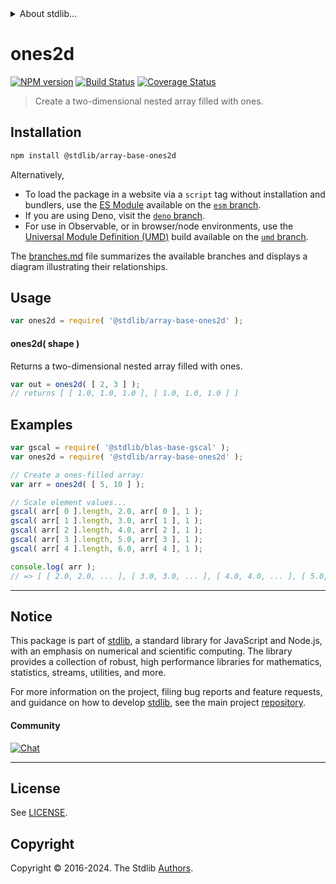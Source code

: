 <!--

@license Apache-2.0

Copyright (c) 2023 The Stdlib Authors.

Licensed under the Apache License, Version 2.0 (the "License");
you may not use this file except in compliance with the License.
You may obtain a copy of the License at

   http://www.apache.org/licenses/LICENSE-2.0

Unless required by applicable law or agreed to in writing, software
distributed under the License is distributed on an "AS IS" BASIS,
WITHOUT WARRANTIES OR CONDITIONS OF ANY KIND, either express or implied.
See the License for the specific language governing permissions and
limitations under the License.

-->


<details>
  <summary>
    About stdlib...
  </summary>
  <p>We believe in a future in which the web is a preferred environment for numerical computation. To help realize this future, we've built stdlib. stdlib is a standard library, with an emphasis on numerical and scientific computation, written in JavaScript (and C) for execution in browsers and in Node.js.</p>
  <p>The library is fully decomposable, being architected in such a way that you can swap out and mix and match APIs and functionality to cater to your exact preferences and use cases.</p>
  <p>When you use stdlib, you can be absolutely certain that you are using the most thorough, rigorous, well-written, studied, documented, tested, measured, and high-quality code out there.</p>
  <p>To join us in bringing numerical computing to the web, get started by checking us out on <a href="https://github.com/stdlib-js/stdlib">GitHub</a>, and please consider <a href="https://opencollective.com/stdlib">financially supporting stdlib</a>. We greatly appreciate your continued support!</p>
</details>

# ones2d

[![NPM version][npm-image]][npm-url] [![Build Status][test-image]][test-url] [![Coverage Status][coverage-image]][coverage-url] <!-- [![dependencies][dependencies-image]][dependencies-url] -->

> Create a two-dimensional nested array filled with ones.

<!-- Section to include introductory text. Make sure to keep an empty line after the intro `section` element and another before the `/section` close. -->

<section class="intro">

</section>

<!-- /.intro -->

<!-- Package usage documentation. -->

<section class="installation">

## Installation

```bash
npm install @stdlib/array-base-ones2d
```

Alternatively,

-   To load the package in a website via a `script` tag without installation and bundlers, use the [ES Module][es-module] available on the [`esm` branch][esm-url].
-   If you are using Deno, visit the [`deno` branch][deno-url].
-   For use in Observable, or in browser/node environments, use the [Universal Module Definition (UMD)][umd] build available on the [`umd` branch][umd-url].

The [branches.md][branches-url] file summarizes the available branches and displays a diagram illustrating their relationships.

</section>

<section class="usage">

## Usage

```javascript
var ones2d = require( '@stdlib/array-base-ones2d' );
```

#### ones2d( shape )

Returns a two-dimensional nested array filled with ones.

```javascript
var out = ones2d( [ 2, 3 ] );
// returns [ [ 1.0, 1.0, 1.0 ], [ 1.0, 1.0, 1.0 ] ]
```

</section>

<!-- /.usage -->

<!-- Package usage notes. Make sure to keep an empty line after the `section` element and another before the `/section` close. -->

<section class="notes">

</section>

<!-- /.notes -->

<!-- Package usage examples. -->

<section class="examples">

## Examples

<!-- eslint no-undef: "error" -->

```javascript
var gscal = require( '@stdlib/blas-base-gscal' );
var ones2d = require( '@stdlib/array-base-ones2d' );

// Create a ones-filled array:
var arr = ones2d( [ 5, 10 ] );

// Scale element values...
gscal( arr[ 0 ].length, 2.0, arr[ 0 ], 1 );
gscal( arr[ 1 ].length, 3.0, arr[ 1 ], 1 );
gscal( arr[ 2 ].length, 4.0, arr[ 2 ], 1 );
gscal( arr[ 3 ].length, 5.0, arr[ 3 ], 1 );
gscal( arr[ 4 ].length, 6.0, arr[ 4 ], 1 );

console.log( arr );
// => [ [ 2.0, 2.0, ... ], [ 3.0, 3.0, ... ], [ 4.0, 4.0, ... ], [ 5.0, 5.0, ... ], [ 6.0, 6.0, ... ] ]
```

</section>

<!-- /.examples -->

<!-- Section to include cited references. If references are included, add a horizontal rule *before* the section. Make sure to keep an empty line after the `section` element and another before the `/section` close. -->

<section class="references">

</section>

<!-- /.references -->

<!-- Section for related `stdlib` packages. Do not manually edit this section, as it is automatically populated. -->

<section class="related">

</section>

<!-- /.related -->

<!-- Section for all links. Make sure to keep an empty line after the `section` element and another before the `/section` close. -->


<section class="main-repo" >

* * *

## Notice

This package is part of [stdlib][stdlib], a standard library for JavaScript and Node.js, with an emphasis on numerical and scientific computing. The library provides a collection of robust, high performance libraries for mathematics, statistics, streams, utilities, and more.

For more information on the project, filing bug reports and feature requests, and guidance on how to develop [stdlib][stdlib], see the main project [repository][stdlib].

#### Community

[![Chat][chat-image]][chat-url]

---

## License

See [LICENSE][stdlib-license].


## Copyright

Copyright &copy; 2016-2024. The Stdlib [Authors][stdlib-authors].

</section>

<!-- /.stdlib -->

<!-- Section for all links. Make sure to keep an empty line after the `section` element and another before the `/section` close. -->

<section class="links">

[npm-image]: http://img.shields.io/npm/v/@stdlib/array-base-ones2d.svg
[npm-url]: https://npmjs.org/package/@stdlib/array-base-ones2d

[test-image]: https://github.com/stdlib-js/array-base-ones2d/actions/workflows/test.yml/badge.svg?branch=main
[test-url]: https://github.com/stdlib-js/array-base-ones2d/actions/workflows/test.yml?query=branch:main

[coverage-image]: https://img.shields.io/codecov/c/github/stdlib-js/array-base-ones2d/main.svg
[coverage-url]: https://codecov.io/github/stdlib-js/array-base-ones2d?branch=main

<!--

[dependencies-image]: https://img.shields.io/david/stdlib-js/array-base-ones2d.svg
[dependencies-url]: https://david-dm.org/stdlib-js/array-base-ones2d/main

-->

[chat-image]: https://img.shields.io/gitter/room/stdlib-js/stdlib.svg
[chat-url]: https://app.gitter.im/#/room/#stdlib-js_stdlib:gitter.im

[stdlib]: https://github.com/stdlib-js/stdlib

[stdlib-authors]: https://github.com/stdlib-js/stdlib/graphs/contributors

[umd]: https://github.com/umdjs/umd
[es-module]: https://developer.mozilla.org/en-US/docs/Web/JavaScript/Guide/Modules

[deno-url]: https://github.com/stdlib-js/array-base-ones2d/tree/deno
[umd-url]: https://github.com/stdlib-js/array-base-ones2d/tree/umd
[esm-url]: https://github.com/stdlib-js/array-base-ones2d/tree/esm
[branches-url]: https://github.com/stdlib-js/array-base-ones2d/blob/main/branches.md

[stdlib-license]: https://raw.githubusercontent.com/stdlib-js/array-base-ones2d/main/LICENSE

</section>

<!-- /.links -->
